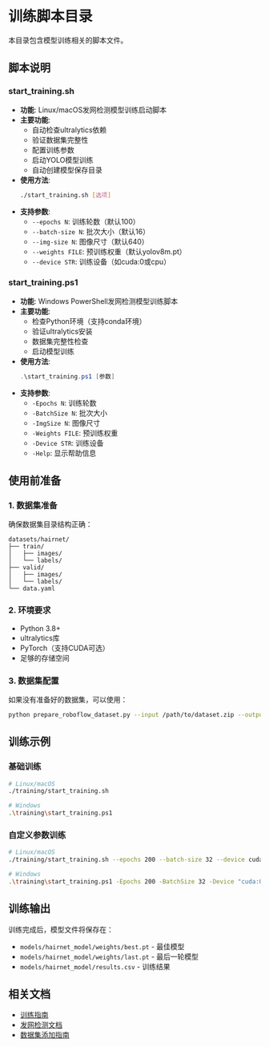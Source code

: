 # 训练脚本目录

本目录包含模型训练相关的脚本文件。

## 脚本说明

### start_training.sh
- **功能**: Linux/macOS发网检测模型训练启动脚本
- **主要功能**:
  - 自动检查ultralytics依赖
  - 验证数据集完整性
  - 配置训练参数
  - 启动YOLO模型训练
  - 自动创建模型保存目录
- **使用方法**:
  ```bash
  ./start_training.sh [选项]
  ```
- **支持参数**:
  - `--epochs N`: 训练轮数（默认100）
  - `--batch-size N`: 批次大小（默认16）
  - `--img-size N`: 图像尺寸（默认640）
  - `--weights FILE`: 预训练权重（默认yolov8m.pt）
  - `--device STR`: 训练设备（如cuda:0或cpu）

### start_training.ps1
- **功能**: Windows PowerShell发网检测模型训练脚本
- **主要功能**:
  - 检查Python环境（支持conda环境）
  - 验证ultralytics安装
  - 数据集完整性检查
  - 启动模型训练
- **使用方法**:
  ```powershell
  .\start_training.ps1 [参数]
  ```
- **支持参数**:
  - `-Epochs N`: 训练轮数
  - `-BatchSize N`: 批次大小
  - `-ImgSize N`: 图像尺寸
  - `-Weights FILE`: 预训练权重
  - `-Device STR`: 训练设备
  - `-Help`: 显示帮助信息

## 使用前准备

### 1. 数据集准备
确保数据集目录结构正确：
```
datasets/hairnet/
├── train/
│   ├── images/
│   └── labels/
├── valid/
│   ├── images/
│   └── labels/
└── data.yaml
```

### 2. 环境要求
- Python 3.8+
- ultralytics库
- PyTorch（支持CUDA可选）
- 足够的存储空间

### 3. 数据集配置
如果没有准备好的数据集，可以使用：
```bash
python prepare_roboflow_dataset.py --input /path/to/dataset.zip --output datasets/hairnet
```

## 训练示例

### 基础训练
```bash
# Linux/macOS
./training/start_training.sh

# Windows
.\training\start_training.ps1
```

### 自定义参数训练
```bash
# Linux/macOS
./training/start_training.sh --epochs 200 --batch-size 32 --device cuda:0

# Windows
.\training\start_training.ps1 -Epochs 200 -BatchSize 32 -Device "cuda:0"
```

## 训练输出

训练完成后，模型文件将保存在：
- `models/hairnet_model/weights/best.pt` - 最佳模型
- `models/hairnet_model/weights/last.pt` - 最后一轮模型
- `models/hairnet_model/results.csv` - 训练结果

## 相关文档

- [训练指南](../README_TRAINING.md)
- [发网检测文档](../docs/README_HAIRNET_DETECTION.md)
- [数据集添加指南](../docs/README_ADD_DATASET.md)
